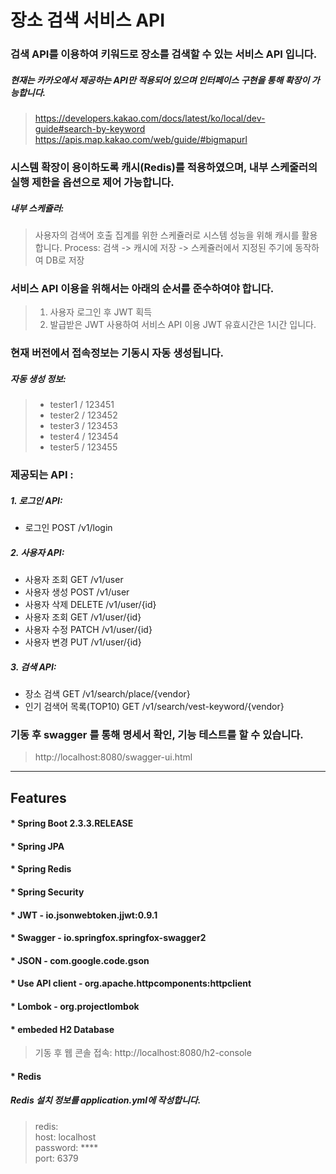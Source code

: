 장소 검색 서비스 API
======================



### 검색 API를 이용하여 키워드로 장소를 검색할 수 있는 서비스 API 입니다.
##### 현재는 카카오에서 제공하는 API만 적용되어 있으며 인터페이스 구현을 통해 확장이 가능합니다.
> https://developers.kakao.com/docs/latest/ko/local/dev-guide#search-by-keyword
> https://apis.map.kakao.com/web/guide/#bigmapurl



### 시스템 확장이 용이하도록 캐시(Redis)를 적용하였으며, 내부 스케줄러의 실행 제한을 옵션으로 제어 가능합니다.
##### 내부 스케쥴러:
> 사용자의 검색어 호출 집계를 위한 스케쥴러로 시스템 성능을 위해 캐시를 활용합니다.
> Process: 검색 -> 캐시에 저장 -> 스케쥴러에서 지정된 주기에 동작하여 DB로 저장 



### 서비스 API 이용을 위해서는 아래의 순서를 준수하여야 합니다.
> 1. 사용자 로그인 후 JWT 획득
> 2. 발급받은 JWT 사용하여 서비스 API 이용
> JWT 유효시간은 1시간 입니다.



### 현재 버전에서 접속정보는 기동시 자동 생성됩니다.

##### 자동 생성 정보:
>    - tester1 / 123451
>    - tester2 / 123452
>    - tester3 / 123453
>    - tester4 / 123454
>    - tester5 / 123455



### 제공되는 API :

##### 1. 로그인 API: 
* 로그인   POST   /v1/login

##### 2. 사용자 API: 
* 사용자 조회  GET       /v1/user
* 사용자 생성  POST    /v1/user
* 사용자 삭제  DELETE /v1/user/{id}
* 사용자 조회  GET      /v1/user/{id}
* 사용자 수정  PATCH /v1/user/{id}
* 사용자 변경  PUT     /v1/user/{id}

##### 3. 검색 API: 
* 장소 검색  GET   /v1/search/place/{vendor}
* 인기 검색어 목록(TOP10)    GET   /v1/search/vest-keyword/{vendor}


### 기동 후 swagger 를 통해 명세서 확인, 기능 테스트를 할 수 있습니다.
> http://localhost:8080/swagger-ui.html



* * *

Features
--------

#### * Spring Boot 2.3.3.RELEASE
#### * Spring JPA
#### * Spring Redis
#### * Spring Security
#### * JWT - io.jsonwebtoken.jjwt:0.9.1
#### * Swagger - io.springfox.springfox-swagger2
#### * JSON - com.google.code.gson
#### * Use API client - org.apache.httpcomponents:httpclient
#### * Lombok - org.projectlombok
#### * embeded H2 Database
>   기동 후 웹 콘솔 접속: http://localhost:8080/h2-console
#### * Redis
##### Redis 설치 정보를 application.yml에 작성합니다.
>   redis:  
>     host: localhost  
>     password: ****  
>     port: 6379  
